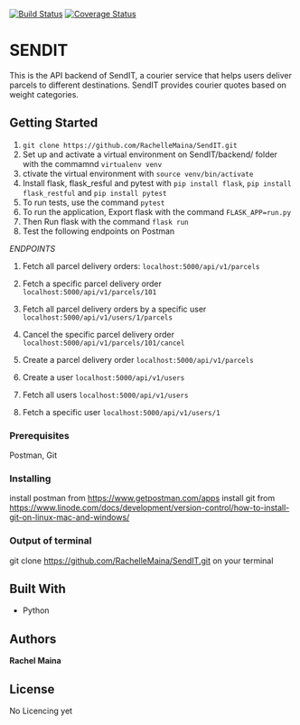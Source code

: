 [![Build Status](https://travis-ci.org/RachelleMaina/SendIT-API.svg?branch=api)](https://travis-ci.org/RachelleMaina/SendIT-API) [![Coverage Status](https://coveralls.io/repos/github/RachelleMaina/SendIT-API/badge.svg?branch=api)](https://coveralls.io/github/RachelleMaina/SendIT-API?branch=api)

# SENDIT

This is the API backend of SendIT, a courier service that helps users deliver parcels to different destinations. SendIT
provides courier quotes based on weight categories.

## Getting Started

1. `git clone https://github.com/RachelleMaina/SendIT.git`
2. Set up and activate a virtual environment on SendIT/backend/ folder with the commamnd `virtualenv venv`
3. ctivate the virtual environment with `source venv/bin/activate`
4. Install flask, flask_resful and pytest with `pip install flask`, `pip install flask_restful` and `pip install pytest`
3. To run tests, use the command `pytest`
4. To run the application, Export flask with the command `FLASK_APP=run.py`
5. Then Run flask with the command `flask run`
6. Test the following endpoints on Postman

*ENDPOINTS*
1. Fetch all parcel delivery orders:
`localhost:5000/api/v1/parcels`

2. Fetch a specific parcel delivery order
`localhost:5000/api/v1/parcels/101`

3. Fetch all parcel delivery orders by a specific user
`localhost:5000/api/v1/users/1/parcels`

4. Cancel the specific parcel delivery order
`localhost:5000/api/v1/parcels/101/cancel`

5. Create a parcel delivery order
`localhost:5000/api/v1/parcels`

6. Create a user
`localhost:5000/api/v1/users`

7. Fetch all users
`localhost:5000/api/v1/users`

8. Fetch a specific user
`localhost:5000/api/v1/users/1`

### Prerequisites

Postman, Git


### Installing
install postman from https://www.getpostman.com/apps
install git from https://www.linode.com/docs/development/version-control/how-to-install-git-on-linux-mac-and-windows/



### Output of terminal
git clone https://github.com/RachelleMaina/SendIT.git  on your terminal

## Built With

* Python

## Authors

**Rachel Maina** 


## License

No Licencing yet




